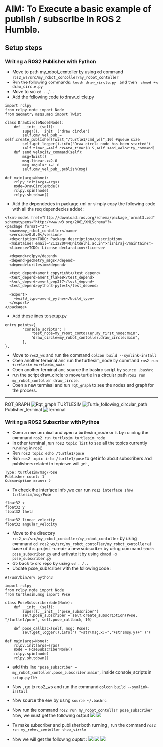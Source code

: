# AIM: To Execute a basic example of publish / subscribe in ROS 2 Humble.

## Setup steps
### Writing a ROS2 Publisher with Python
- Move to path my_robot_contoller by using cd command
`ros2_ws/src/my_robot_contoller/my_robot_contoller`
- Run the following commands:
``` touch draw_circle.py  ``` and  then
``` chmod +x draw_circle.py```
- Move to src 
``` cd ../.. ```
- Add the following code to draw_circle.py
```#! /usr/bin/env python3
import rclpy 
from rclpy.node import Node
from geometry_msgs.msg import Twist

class DrawCircleNode(Node):
    def __init__(self):
        super().__init__("draw_circle")
        self.cmv_vel_pub_= self.create_publisher(Twist,"/turtle1/cmd_vel",10) #queue size
        self.get_logger().info("Draw circle node has been started")
        self.timer_=self.create_timer(0.5,self.send_velocity_command)
    def send_velocity_command(self):
        msg=Twist()
        msg.linear.x=2.0
        msg.angular.z=1.0
        self.cmv_vel_pub_.publish(msg)

def main(args=None):
    rclpy.init(args=args)
    node=DrawCircleNode()
    rclpy.spin(node)
    rclpy.shutdown()
 ```
- Add the dependecies in package.xml or simply copy the following code with all the req dependecies added:
``` <?xml version="1.0"?>
<?xml-model href="http://download.ros.org/schema/package_format3.xsd" schematypens="http://www.w3.org/2001/XMLSchema"?>
<package format="3">
  <name>my_robot_contoller</name>
  <version>0.0.0</version>
  <description>TODO: Package description</description>
  <maintainer email="211220044@nitdelhi.ac.in">rishiraj</maintainer>
  <license>TODO: License declaration</license>

  <depend>rclpy</depend>
  <depend>geometry_msgs</depend>
  <depend>turtlesim</depend>

  <test_depend>ament_copyright</test_depend>
  <test_depend>ament_flake8</test_depend>
  <test_depend>ament_pep257</test_depend>
  <test_depend>python3-pytest</test_depend>

  <export>
    <build_type>ament_python</build_type>
  </export>
</package>
```

- Add these lines to setup.py 
``` 
entry_points={
        'console_scripts': [
            "test_node=my_robot_contoller.my_first_node:main",
            "draw_circle=my_robot_contoller.draw_circle:main",
        ],
}, 
```
- Move to `ros2_ws` and run the command `colcon build --symlink-install`
- Open another terminal and run the turtlesim_node by command `ros2 run turtlesim turtlesim_node`
- Open another terminal and source the bashrc script by `source .bashrc`
- run the script draw_circle to move turtle in a circular path `ros2 run my_robot_contoller draw_circle`.
- Open a new terminal and run  `rqt_graph` to see the nodes and graph for the process.
---
RQT_GRAPH
![Rqt_graph](./images/Publisher_rqt_graph.png)
TURTLESIM
![Turtle_following_circular_path](./images/Publisher_turtle.png)
Publisher_terminal
![Terminal](./images/Publisher_terminal.png)

### Writing a ROS2 Subscriber with Python
- Open a new terminal and open a turtlesim_node on it by running the command `ros2 run turtlesim turtlesim_node`
- In other terminal ,run `ros2 topic list` to see all the topics currently running in ros2
- Run `ros2 topic echo /turtle1/pose`
- Run  `ros2 topic info /turtle1/pose` to get info about subscribers and publishers related to topic
 we will get ,
 ``` 
 Type: turtlesim/msg/Pose
Publisher count: 1
Subscription count: 0
 ```
- To check the interface info ,we can run `ros2 interface show turtlesim/msg/Pose` 
```
float32 x
float32 y
float32 theta

float32 linear_velocity
float32 angular_velocity
```
- Move to the directory `ros2_ws/src/my_robot_contoller/my_robot_contoller` by using command `cd ros2_ws/src/my_robot_contoller/my_robot_contoller` at base of this project
-create a new subscriber by using command `touch pose_subscriber.py` and activate it by using `chmod +x pose_subscriber.py`
- Go back to src repo by using `cd ../..`
- Update pose_subscriber with the following code :
```
#!/usr/bin/env python3

import rclpy
from rclpy.node import Node
from turtlesim.msg import Pose

class PoseSubscriberNode(Node):
    def __init__(self):
        super().__init__("pose_subscriber")
        self.pose_subscriber = self.create_subscription(Pose, "/turtle1/pose", self.pose_callback, 10)

    def pose_callback(self, msg: Pose):
        self.get_logger().info("( "+str(msg.x)+","+str(msg.y)+" )")

def main(args=None):
    rclpy.init(args=args)
    node = PoseSubscriberNode()
    rclpy.spin(node)
    rclpy.shutdown()
```
- add this line `"pose_subscriber = my_robot_contoller.pose_subscriber:main",` inside console_scripts in `setup.py` file 
- Now , go to ros2_ws and run the command `colcon build --symlink-install`
- Now source the env by using `source ~/.bashrc`
- Now run the command `ros2 run my_robot_contoller pose_subscriber`
Now, we must get the following output
![](./images/Subscriber_terminal.png)
![](./images/Subscriber_rqt.png)

- To make subscriber and publisher both running , run the command `ros2 run my_robot_contoller draw_circle`
- Now we will get the following ouptut :
![](./images/Subscriber_publisher_terminal.png)
![](./images/Sub_pub_with_turtlesim.png)
![](./images/Sub_pub_rqt.png)